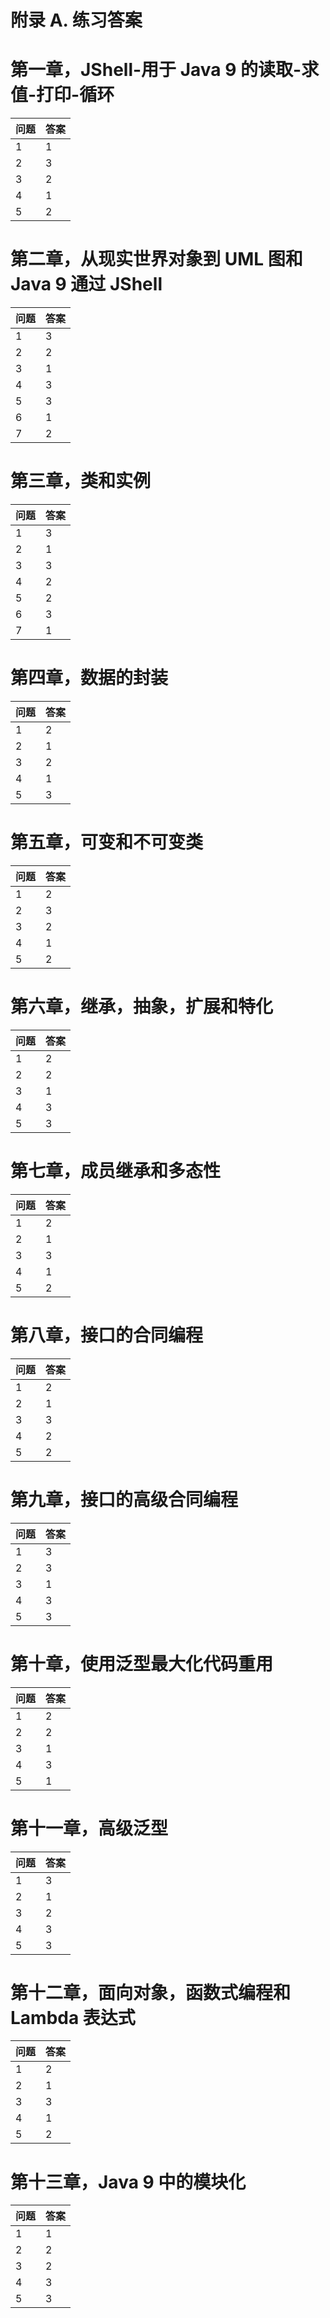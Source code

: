 # 附录 A. 练习答案

# 第一章，JShell-用于 Java 9 的读取-求值-打印-循环

| 问题 | 答案 |
| --- | --- |
| 1 | 1 |
| 2 | 3 |
| 3 | 2 |
| 4 | 1 |
| 5 | 2 |

# 第二章，从现实世界对象到 UML 图和 Java 9 通过 JShell

| 问题 | 答案 |
| --- | --- |
| 1 | 3 |
| 2 | 2 |
| 3 | 1 |
| 4 | 3 |
| 5 | 3 |
| 6 | 1 |
| 7 | 2 |

# 第三章，类和实例

| 问题 | 答案 |
| --- | --- |
| 1 | 3 |
| 2 | 1 |
| 3 | 3 |
| 4 | 2 |
| 5 | 2 |
| 6 | 3 |
| 7 | 1 |

# 第四章，数据的封装

| 问题 | 答案 |
| --- | --- |
| 1 | 2 |
| 2 | 1 |
| 3 | 2 |
| 4 | 1 |
| 5 | 3 |

# 第五章，可变和不可变类

| 问题 | 答案 |
| --- | --- |
| 1 | 2 |
| 2 | 3 |
| 3 | 2 |
| 4 | 1 |
| 5 | 2 |

# 第六章，继承，抽象，扩展和特化

| 问题 | 答案 |
| --- | --- |
| 1 | 2 |
| 2 | 2 |
| 3 | 1 |
| 4 | 3 |
| 5 | 3 |

# 第七章，成员继承和多态性

| 问题 | 答案 |
| --- | --- |
| 1 | 2 |
| 2 | 1 |
| 3 | 3 |
| 4 | 1 |
| 5 | 2 |

# 第八章，接口的合同编程

| 问题 | 答案 |
| --- | --- |
| 1 | 2 |
| 2 | 1 |
| 3 | 3 |
| 4 | 2 |
| 5 | 2 |

# 第九章，接口的高级合同编程

| 问题 | 答案 |
| --- | --- |
| 1 | 3 |
| 2 | 3 |
| 3 | 1 |
| 4 | 3 |
| 5 | 3 |

# 第十章，使用泛型最大化代码重用

| 问题 | 答案 |
| --- | --- |
| 1 | 2 |
| 2 | 2 |
| 3 | 1 |
| 4 | 3 |
| 5 | 1 |

# 第十一章，高级泛型

| 问题 | 答案 |
| --- | --- |
| 1 | 3 |
| 2 | 1 |
| 3 | 2 |
| 4 | 3 |
| 5 | 3 |

# 第十二章，面向对象，函数式编程和 Lambda 表达式

| 问题 | 答案 |
| --- | --- |
| 1 | 2 |
| 2 | 1 |
| 3 | 3 |
| 4 | 1 |
| 5 | 2 |

# 第十三章，Java 9 中的模块化

| 问题 | 答案 |
| --- | --- |
| 1 | 1 |
| 2 | 2 |
| 3 | 2 |
| 4 | 3 |
| 5 | 3 |
